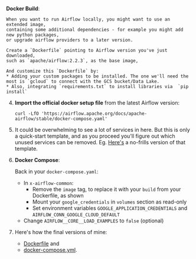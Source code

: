  **Docker Build**:

    When you want to run Airflow locally, you might want to use an extended image, 
    containing some additional dependencies - for example you might add new python packages, 
    or upgrade airflow providers to a later version.
    
    Create a `Dockerfile` pointing to Airflow version you've just downloaded, 
    such as `apache/airflow:2.2.3`, as the base image,
       
    And customize this `Dockerfile` by:
    * Adding your custom packages to be installed. The one we'll need the most is `gcloud` to connect with the GCS bucket/Data Lake.
    * Also, integrating `requirements.txt` to install libraries via  `pip install`

   
4. **Import the official docker setup file** from the latest Airflow version:
   ```shell
   curl -LfO 'https://airflow.apache.org/docs/apache-airflow/stable/docker-compose.yaml'
   ```
   
5. It could be overwhelming to see a lot of services in here. 
   But this is only a quick-start template, and as you proceed you'll figure out which unused services can be removed.
   Eg. [Here's](docker-compose-nofrills.yml) a no-frills version of that template.

7. **Docker Compose**:

    Back in your `docker-compose.yaml`:
   * In `x-airflow-common`: 
     * Remove the `image` tag, to replace it with your `build` from your Dockerfile, as shown
     * Mount your `google_credentials` in `volumes` section as read-only
     * Set environment variables `GOOGLE_APPLICATION_CREDENTIALS` and `AIRFLOW_CONN_GOOGLE_CLOUD_DEFAULT`
   * Change `AIRFLOW__CORE__LOAD_EXAMPLES` to `false` (optional)

8. Here's how the final versions of mine:
   - [Dockerfile](./Dockerfile) and 
   - [docker-compose.yml](./docker-compose.yaml).